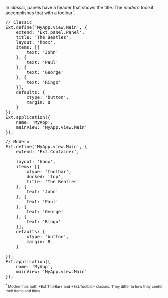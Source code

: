 In *classic*, panels have a header that shows the title. The *modern* toolkit
accomplishes that with a toolbar<small><sup>*</sup></small>.

<pre class="runnable classic 200">
// Classic
Ext.define('MyApp.view.Main', {
    extend: 'Ext.panel.Panel',
    title: 'The Beatles',
    layout: 'hbox',
    items: [{
        text: 'John'
    }, {
        text: 'Paul'
    }, {
        text: 'George'
    }, {
        text: 'Ringo'
    }],
    defaults: {
        xtype: 'button',
        margin: 8
    }
});
Ext.application({
    name: 'MyApp',
    mainView: 'MyApp.view.Main'
});
</pre>


<pre class="runnable modern 200">
// Modern
Ext.define('MyApp.view.Main', {
    extend: 'Ext.Container',

    layout: 'hbox',
    items: [{
        xtype: 'toolbar',
        docked: 'top',
        title: 'The Beatles'
    }, {
        text: 'John'
    }, {
        text: 'Paul'
    }, {
        text: 'George'
    }, {
        text: 'Ringo'
    }],
    defaults: {
        xtype: 'button',
        margin: 8
    }

});
Ext.application({
    name: 'MyApp',
    mainView: 'MyApp.view.Main'
});
</pre>


<small><sup>*</sup> Modern has both +Ext.TitleBar+ and +Ext.Toolbar+ classes. They differ in how they center their items and titles.